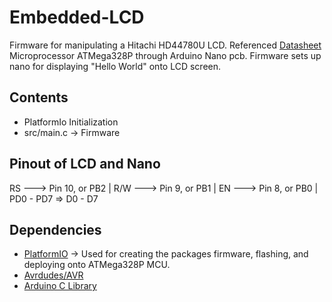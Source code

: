 # Embedded-LCD
Firmware for manipulating a Hitachi HD44780U LCD. Referenced [Datasheet](https://circuitdigest.com/sites/default/files/HD44780U.pdf) 
Microprocessor ATMega328P through Arduino Nano pcb. Firmware sets up nano for displaying "Hello World" onto LCD screen. 

## Contents
- PlatformIo Initialization
- src/main.c -> Firmware


## Pinout of LCD and Nano

RS ---> Pin 10, or PB2
 | R/W ---> Pin 9, or PB1
 | EN ---> Pin 8, or PB0
 | PD0 - PD7  => D0 - D7

## Dependencies 
- [PlatformIO](https://platformio.org/) -> Used for creating the packages firmware, flashing, and deploying onto ATMega328P MCU.
- [Avrdudes/AVR](https://github.com/avrdudes/avr-libc)
- [Arduino C Library](https://docs.arduino.cc/libraries/)
